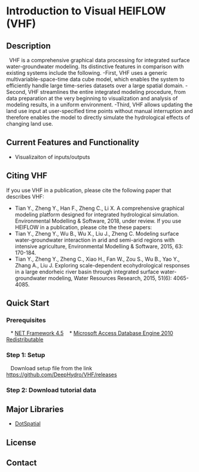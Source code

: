 # Introduction to Visual HEIFLOW (VHF)
## Description
   VHF is a comprehensive graphical data processing for integrated surface water-groundwater modeling. Its
distinctive features in comparison with existing systems include the following.
-First, VHF uses a generic multivariable-space-time
data cube model, which enables the system to efficiently handle large
time-series datasets over a large spatial domain. 
-Second, VHF streamlines the
entire integrated modeling procedure, from data preparation at the very
beginning to visualization and analysis of modeling results, in a uniform
environment.
-Third, VHF allows updating the land use input at user-specified time points
without manual interruption and therefore enables the model to directly
simulate the hydrological effects of changing land use.
## Current Features and Functionality
- Visualizaiton of inputs/outputs
## Citing VHF
If you use VHF in a publication, please cite the following paper that describes VHF:
* Tian Y., Zheng Y., Han F., Zheng C., Li X. A comprehensive graphical modeling platform designed for integrated hydrological simulation. Environmental Modelling & Software, 2018, under review.
If you use HEIFLOW in a publication, please cite the these papers:
* Tian Y., Zheng Y., Wu B., Wu X., Liu J., Zheng C. Modeling surface water-groundwater interaction in arid and semi-arid regions with intensive agriculture, Environmental Modelling & Software, 2015, 63: 170-184.
* Tian Y., Zheng Y., Zheng C., Xiao H., Fan W., Zou S., Wu B., Yao Y., Zhang A., Liu J. Exploring scale-dependent ecohydrological responses in a large endorheic river basin through integrated surface water-groundwater modeling, Water Resources Research, 2015, 51(6): 4065-4085.
## Quick Start
### Prerequisites
    * [NET Framework 4.5](https://www.microsoft.com/net/download/thank-you/net452)
    * [Microsoft Access Database Engine 2010 Redistributable](https://www.microsoft.com/en-us/download/details.aspx?id=13255)
### Step 1: Setup
    Download setup file from the link https://github.com/DeepHydro/VHF/releases
### Step 2: Download tutorial data
     
## Major Libraries
* [DotSpatial](https://github.com/DotSpatial)
## License

## Contact
